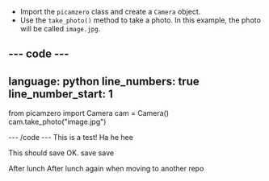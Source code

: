 - Import the `picamzero` class and create a `Camera` object.
- Use the `take_photo()` method to take a photo. In this example, the photo will be called `image.jpg`.

--- code ---
---
language: python
line_numbers: true
line_number_start: 1 
---
from picamzero import Camera
cam = Camera()
cam.take_photo("image.jpg")

--- /code ---
This is a test! Ha he hee

This should save OK. save save

After lunch
After lunch again when moving to another repo
